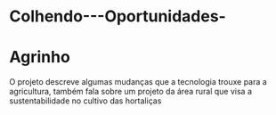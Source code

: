 # Colhendo---Oportunidades-
# Agrinho
O projeto descreve algumas mudanças que a tecnologia trouxe para a agricultura, também fala sobre um projeto da área rural que visa a sustentabilidade no cultivo das hortaliças
